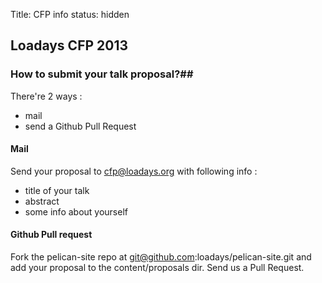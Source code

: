 Title: CFP info
status: hidden

## Loadays CFP 2013 ##
### How to submit your talk proposal?##
There're 2 ways :

* mail
* send a Github Pull Request

#### Mail 
Send your proposal to cfp@loadays.org with following info :
* title of your talk
* abstract
* some info about yourself

#### Github Pull request
Fork the pelican-site repo at git@github.com:loadays/pelican-site.git and add your proposal to the content/proposals dir. Send us a Pull Request.


